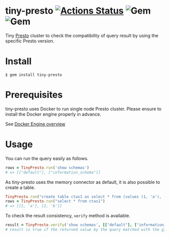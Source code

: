 # tiny-presto [![Actions Status](https://github.com/Lewuathe/tiny-presto/workflows/test/badge.svg)](https://github.com/Lewuathe/tiny-presto/actions) ![Gem](https://img.shields.io/gem/v/tiny-presto) ![Gem](https://img.shields.io/gem/dt/tiny-presto)

Tiny [Presto](https://prestosql.io/) cluster to check the compatibility of query result by using the specific Presto version.

# Install

```
$ gem install tiny-presto
```

# Prerequisites

tiny-presto uses Docker to run single node Presto cluster. Please ensure to install the Docker engine properly in advance.

See [Docker Engine overview](https://docs.docker.com/install/)

# Usage

You can run the query easily as follows.

```ruby
rows = TinyPresto.run('show schemas')
# => [["default"], ["information_schema"]]
```

As tiny-presto uses the memory connector as default, it is also possible to create a table.

```ruby
TinyPresto.run("create table ctas1 as select * from (values (1, 'a'), (2, 'b')) t(c1, c2)")
rows = TinyPresto.run("select * from ctas1")
# => [[1, 'a'], [2, 'b']]
```

To check the result consistency, `verify` method is available.

```ruby
result = TinyPresto.verify('show schemas', [["default"], ["information_schema"]])
# result is true if the returned value by the query matched with the given expected result.
```